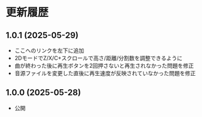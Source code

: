 # 更新履歴
## 1.0.1 (2025-05-29)
* ここへのリンクを左下に追加
* 2DモードでZ/X/C+スクロールで高さ/距離/分割数を調整できるように
* 曲が終わった後に再生ボタンを2回押さないと再生されなかった問題を修正
* 音源ファイルを変更した直後に再生速度が反映されていなかった問題を修正

## 1.0.0 (2025-05-28)
* 公開
